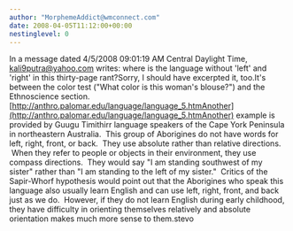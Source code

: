 ```yaml
---
author: "MorphemeAddict@wmconnect.com"
date: 2008-04-05T11:12:00+00:00
nestinglevel: 0
---
```

In a message dated 4/5/2008 09:01:19 AM Central Daylight Time, [kali9putra@yahoo.com](mailto://kali9putra@yahoo.com) writes:
where is the language without 'left' and 'right' in this thirty-page rant?Sorry, I should have excerpted it, too.It's between the color test ("What color is this woman's blouse?") and the Ethnoscience section.[http://anthro.palomar.edu/language/language_5.htmAnother](http://anthro.palomar.edu/language/language_5.htmAnother) example is provided by Guugu Timithirr language speakers of the Cape York Peninsula in northeastern Australia.  This group of Aborigines do not have words for left, right, front, or back.  They use absolute rather than relative directions.  When they refer to people or objects in their environment, they use compass directions.  They would say "I am standing southwest of my sister" rather than "I am standing to the left of my sister."  Critics of the Sapir-Whorf hypothesis would point out that the Aborigines who speak this language also usually learn English and can use left, right, front, and back just as we do.  However, if they do not learn English during early childhood, they have difficulty in orienting themselves relatively and absolute orientation makes much more sense to them.stevo